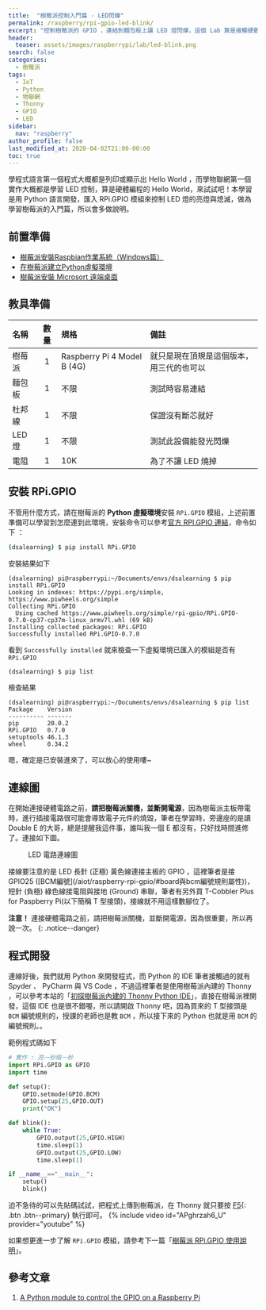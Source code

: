 ```yaml
---
title:  "樹莓派控制入門篇 - LED閃爍"
permalink: /raspberry/rpi-gpio-led-blink/
excerpt: "控制樹莓派的 GPIO ，連結到麵包板上讓 LED 燈閃爍，這個 Lab 算是接觸硬體程式的 Hello World了，本次學習是控制 LED 亮一秒暗一秒的簡單控制。"
header:
  teaser: assets/images/raspberrypi/lab/led-blink.png
search: false
categories: 
  - 樹莓派
tags:
  - IoT
  - Python
  - 物聯網
  - Thonny
  - GPIO
  - LED
sidebar:
  nav: "raspberry"
author_profile: false
last_modified_at: 2020-04-02T21:00-00:00
toc: true
---
```


學程式語言第一個程式大概都是列印或顯示出 Hello World ，而學物聯網第一個實作大概都是學習 LED 控制，算是硬體編程的 Hello World，來試試吧！本學習是用 Python 語言開發，匯入 RPi.GPIO 模組來控制 LED 燈的亮燈與熄滅，做為學習樹莓派的入門篇，所以會多做說明。

## 前置準備
* [樹莓派安裝Raspbian作業系統（Windows篇）](/raspberry/1-installation/)
* [在樹莓派建立Python虛擬環境](/raspberry/pip3-create-env/)
* [樹莓派安裝 Microsort 遠端桌面](/raspberry/2-installation-xrdp/)

## 教具準備

| 名稱 | 數量 | 規格 | 備註 | 
|:-------|:-----:|:----|:-----| 
| 樹莓派 | 1 | Raspberry Pi 4 Model B (4G) | 就只是現在頂規是這個版本，用三代的也可以 |
| 麵包板 | 1 | 不限 | 測試時容易連結 |
| 杜邦線 | 1 | 不限 | 保證沒有斷芯就好 |
| LED燈 | 1 | 不限 | 測試此設備能發光閃爍 |
| 電阻 | 1 | 10K | 為了不讓 LED 燒掉 |

## 安裝 RPi.GPIO

不管用什麼方式，請在樹莓派的 **Python 虛擬環境**安裝 `RPi.GPIO` 模組，上述前置準備可以學習到怎麼連到此環境，安裝命令可以參考[官方 RPI.GPIO 連結](https://pypi.org/project/RPi.GPIO/)，命令如下 ：
```bash
(dsalearning) $ pip install RPi.GPIO
```
安裝結果如下
```
(dsalearning) pi@raspberrypi:~/Documents/envs/dsalearning $ pip install RPi.GPIO
Looking in indexes: https://pypi.org/simple, https://www.piwheels.org/simple
Collecting RPi.GPIO
  Using cached https://www.piwheels.org/simple/rpi-gpio/RPi.GPIO-0.7.0-cp37-cp37m-linux_armv7l.whl (69 kB)
Installing collected packages: RPi.GPIO
Successfully installed RPi.GPIO-0.7.0
```
看到 `Successfully installed` 就來檢查一下虛擬環境已匯入的模組是否有 `RPi.GPIO`
```bash
(dsalearning) $ pip list
```
檢查結果
```
(dsalearning) pi@raspberrypi:~/Documents/envs/dsalearning $ pip list
Package    Version
---------- -------
pip        20.0.2 
RPi.GPIO   0.7.0  
setuptools 46.1.3 
wheel      0.34.2 
```
嗯，確定是已安裝進來了，可以放心的使用嘍~

## 連線圖
在開始連接硬體電路之前，**請把樹莓派關機，並斷開電源**，因為樹莓派主板帶電時，進行插接電路很可能會導致電子元件的燒毀，筆者在學習時，旁邊座的是讀 Double E 的大哥，總是提醒我這件事，誰叫我一個 E 都沒有，只好找時間進修了。連接如下圖。
<figure class="align-center">
  <img src="{{ site.url }}{{ site.baseurl }}/assets/images/raspberrypi/lab/led-blink.png" alt="">
  <figcaption>LED 電路連線圖</figcaption>
</figure> 
接線要注意的是 LED 長針 (正極) 黃色線連接主板的 GPIO ，這裡筆者是接 GPIO25 ([BCM編號](/aiot/raspberry-rpi-gpio/#board與bcm編號規則屬性))，短針 (負極) 綠色線接電阻與接地 (Ground) 串聯，筆者有另外買 T-Cobbler Plus for Paspberry Pi(以下簡稱 T 型接頭)，接線就不用這樣數腳位了。

**注意！** 連接硬體電路之前，請把樹莓派關機，並斷開電源，因為很重要，所以再說一次。
{: .notice--danger}

## 程式開發
連線好後，我們就用 Python 來開發程式，而 Python 的 IDE 筆者接觸過的就有 Spyder 、 PyCharm 與 VS Code ，不過這裡筆者是使用樹莓派內建的 Thonny ，可以參考本站的「[初探樹莓派內建的 Thonny Python IDE](/aiot/raspberry-thonny-python-ide/)」，直接在樹莓派裡開發，這個 IDE 也是很不錯喔，所以請開啟 Thonny 吧，因為買來的 T 型接頭是 `BCM` 編號規則的，授課的老師也是教 `BCM` ，所以接下來的 Python 也就是用 `BCM` 的編號規則。。

範例程式碼如下
```python
# 實作 : 亮一秒暗一秒
import RPi.GPIO as GPIO
import time

def setup():
    GPIO.setmode(GPIO.BCM)
    GPIO.setup(25,GPIO.OUT)
    print("OK")

def blink():
    while True:
        GPIO.output(25,GPIO.HIGH)
        time.sleep(1)
        GPIO.output(25,GPIO.LOW)
        time.sleep(1)

if __name__=="__main__":
    setup()
    blink()
```

迫不急待的可以先貼碼試試，把程式上傳到樹莓派，在 Thonny 就只要按 [F5](#link){: .btn .btn--primary} 執行即可。
{% include video id="APghrzah6_U" provider="youtube" %}

如果想更進一步了解 `RPi.GPIO` 模組，請參考下一篇「[樹莓派 RPi.GPIO 使用說明](/aiot/raspberry-rpi-gpio/)」。

## 參考文章
1. [A Python module to control the GPIO on a Raspberry Pi](https://sourceforge.net/p/raspberry-gpio-python/wiki/BasicUsage/)
